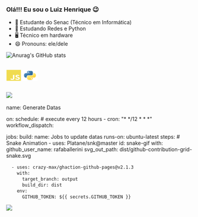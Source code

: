 ### Olá!!! Eu sou o Luiz Henrique 😉

- 🧠 Estudante do Senac (Técnico em Informática)
- 📖 Estudando Redes e Python 
- 🖥 Técnico em hardware 
- 😄 Pronouns: ele/dele

![Anurag's GitHub stats](https://github-readme-stats.vercel.app/api?username=Luizynhoo&show_icons=true&theme=radical)

<div style="display: inline_block"><br>
  <img align="center" alt="Rafa-Js" height="30" width="40" src="https://raw.githubusercontent.com/devicons/devicon/master/icons/javascript/javascript-plain.svg">
  <img align="center" alt="Rafa-Python" height="30" width="40" src="https://raw.githubusercontent.com/devicons/devicon/master/icons/python/python-original.svg">
</div>

  ##
  
  <div>
  <a href="https://instagram.com/luiz._siilva" target="_blank"><img src="https://img.shields.io/badge/-Instagram-%23E4405F?style=for-the-badge&logo=instagram&logoColor=white" target="_blank"></a>
  </div>
  
  name: Generate Datas

on:
  schedule: # execute every 12 hours
    - cron: "* */12 * * *"
  workflow_dispatch:

jobs:
  build:
    name: Jobs to update datas
    runs-on: ubuntu-latest
    steps:
      # Snake Animation
      - uses: Platane/snk@master
        id: snake-gif
        with:
          github_user_name: rafaballerini
          svg_out_path: dist/github-contribution-grid-snake.svg

      - uses: crazy-max/ghaction-github-pages@v2.1.3
        with:
          target_branch: output
          build_dir: dist
        env:
          GITHUB_TOKEN: ${{ secrets.GITHUB_TOKEN }}
  ![](https://raw.githubusercontent.com/Luizynhoo/Snake-in-Contribution-Grid/output/github-contribution-grid-snake.svg) 
